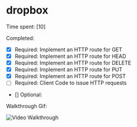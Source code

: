 # dropbox

Time spent: [10]

Completed:

* [X] Required:  Implement an HTTP route for GET
* [X] Required:  Implement an HTTP route for HEAD
* [X] Required:  Implement an HTTP route for DELETE
* [X] Required:  Implement an HTTP route for PUT
* [X] Required:  Implement an HTTP route for POST
* [ ] Required:  Client Code to issue HTTP requests
* [] Optional:

Walkthrough Gif:

![Video Walkthrough](http://i.imgur.com/PSrDpOY.gif)